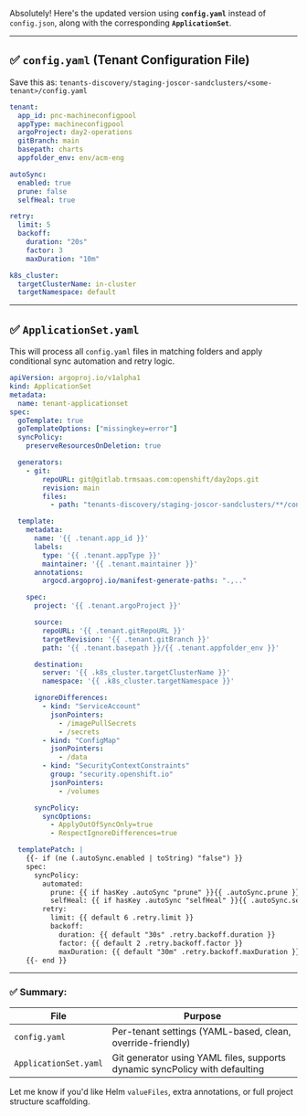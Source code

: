 Absolutely! Here's the updated version using **`config.yaml`** instead of `config.json`, along with the corresponding **`ApplicationSet`**.

---

## ✅ `config.yaml` (Tenant Configuration File)

Save this as:
`tenants-discovery/staging-joscor-sandclusters/<some-tenant>/config.yaml`

```yaml
tenant:
  app_id: pnc-machineconfigpool
  appType: machineconfigpool
  argoProject: day2-operations
  gitBranch: main
  basepath: charts
  appfolder_env: env/acm-eng

autoSync:
  enabled: true
  prune: false
  selfHeal: true

retry:
  limit: 5
  backoff:
    duration: "20s"
    factor: 3
    maxDuration: "10m"

k8s_cluster:
  targetClusterName: in-cluster
  targetNamespace: default
```

---

## ✅ `ApplicationSet.yaml`

This will process all `config.yaml` files in matching folders and apply conditional sync automation and retry logic.

```yaml
apiVersion: argoproj.io/v1alpha1
kind: ApplicationSet
metadata:
  name: tenant-applicationset
spec:
  goTemplate: true
  goTemplateOptions: ["missingkey=error"]
  syncPolicy:
    preserveResourcesOnDeletion: true

  generators:
    - git:
        repoURL: git@gitlab.trmsaas.com:openshift/day2ops.git
        revision: main
        files:
          - path: "tenants-discovery/staging-joscor-sandclusters/**/config.yaml"

  template:
    metadata:
      name: '{{ .tenant.app_id }}'
      labels:
        type: '{{ .tenant.appType }}'
        maintainer: '{{ .tenant.maintainer }}'
      annotations:
        argocd.argoproj.io/manifest-generate-paths: ".,.."

    spec:
      project: '{{ .tenant.argoProject }}'

      source:
        repoURL: '{{ .tenant.gitRepoURL }}'
        targetRevision: '{{ .tenant.gitBranch }}'
        path: '{{ .tenant.basepath }}/{{ .tenant.appfolder_env }}'

      destination:
        server: '{{ .k8s_cluster.targetClusterName }}'
        namespace: '{{ .k8s_cluster.targetNamespace }}'

      ignoreDifferences:
        - kind: "ServiceAccount"
          jsonPointers:
            - /imagePullSecrets
            - /secrets
        - kind: "ConfigMap"
          jsonPointers:
            - /data
        - kind: "SecurityContextConstraints"
          group: "security.openshift.io"
          jsonPointers:
            - /volumes

      syncPolicy:
        syncOptions:
          - ApplyOutOfSyncOnly=true
          - RespectIgnoreDifferences=true

  templatePatch: |
    {{- if (ne (.autoSync.enabled | toString) "false") }}
    spec:
      syncPolicy:
        automated:
          prune: {{ if hasKey .autoSync "prune" }}{{ .autoSync.prune }}{{ else }}false{{ end }}
          selfHeal: {{ if hasKey .autoSync "selfHeal" }}{{ .autoSync.selfHeal }}{{ else }}true{{ end }}
        retry:
          limit: {{ default 6 .retry.limit }}
          backoff:
            duration: {{ default "30s" .retry.backoff.duration }}
            factor: {{ default 2 .retry.backoff.factor }}
            maxDuration: {{ default "30m" .retry.backoff.maxDuration }}
    {{- end }}
```

---

### ✅ Summary:

| File                  | Purpose                                                                     |
| --------------------- | --------------------------------------------------------------------------- |
| `config.yaml`         | Per-tenant settings (YAML-based, clean, override-friendly)                  |
| `ApplicationSet.yaml` | Git generator using YAML files, supports dynamic syncPolicy with defaulting |

Let me know if you'd like Helm `valueFiles`, extra annotations, or full project structure scaffolding.
